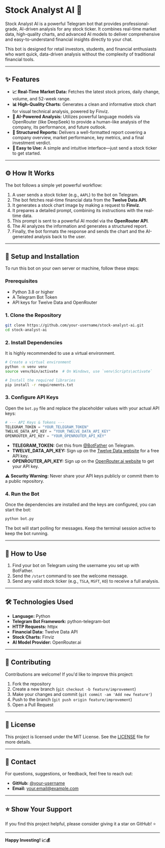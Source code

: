 # Stock Analyst AI 🤖

Stock Analyst AI is a powerful Telegram bot that provides professional-grade, AI-driven analysis for any stock ticker. It combines real-time market data, high-quality charts, and advanced AI models to deliver comprehensive and easy-to-understand financial insights directly to your chat.

This bot is designed for retail investors, students, and financial enthusiasts who want quick, data-driven analysis without the complexity of traditional financial tools.

---

## ✨ Features

- **📈 Real-Time Market Data:** Fetches the latest stock prices, daily change, volume, and 52-week range.
- **📊 High-Quality Charts:** Generates a clean and informative stock chart for visual technical analysis, powered by Finviz.
- **🧠 AI-Powered Analysis:** Utilizes powerful language models via OpenRouter (like DeepSeek) to provide a human-like analysis of the company, its performance, and future outlook.
- **📝 Structured Reports:** Delivers a well-formatted report covering a company overview, market performance, key metrics, and a final investment verdict.
- **💬 Easy to Use:** A simple and intuitive interface—just send a stock ticker to get started.

---

## ⚙️ How It Works

The bot follows a simple yet powerful workflow:

1. A user sends a stock ticker (e.g., `AAPL`) to the bot on Telegram.
2. The bot fetches real-time financial data from the **Twelve Data API**.
3. It generates a stock chart image by making a request to **Finviz**.
4. It prepares a detailed prompt, combining its instructions with the real-time data.
5. This prompt is sent to a powerful AI model via the **OpenRouter API**.
6. The AI analyzes the information and generates a structured report.
7. Finally, the bot formats the response and sends the chart and the AI-generated analysis back to the user.

---

## 🚀 Setup and Installation

To run this bot on your own server or machine, follow these steps:

### Prerequisites

- Python 3.8 or higher
- A Telegram Bot Token
- API keys for Twelve Data and OpenRouter

### 1. Clone the Repository

```bash
git clone https://github.com/your-username/stock-analyst-ai.git
cd stock-analyst-ai
```

### 2. Install Dependencies

It is highly recommended to use a virtual environment.

```bash
# Create a virtual environment
python -m venv venv
source venv/bin/activate  # On Windows, use `venv\Scripts\activate`

# Install the required libraries
pip install -r requirements.txt
```

### 3. Configure API Keys

Open the `bot.py` file and replace the placeholder values with your actual API keys:

```python
# --- API Keys & Tokens ---
TELEGRAM_TOKEN = "YOUR_TELEGRAM_TOKEN"
TWELVE_DATA_API_KEY = "YOUR_TWELVE_DATA_API_KEY"
OPENROUTER_API_KEY = "YOUR_OPENROUTER_API_KEY"
```

- **TELEGRAM_TOKEN:** Get this from [@BotFather](https://t.me/botfather) on Telegram.
- **TWELVE_DATA_API_KEY:** Sign up on the [Twelve Data website](https://twelvedata.com/) for a free API key.
- **OPENROUTER_API_KEY:** Sign up on the [OpenRouter.ai website](https://openrouter.ai/) to get your API key.

⚠️ **Security Warning:** Never share your API keys publicly or commit them to a public repository.

### 4. Run the Bot

Once the dependencies are installed and the keys are configured, you can start the bot:

```bash
python bot.py
```

The bot will start polling for messages. Keep the terminal session active to keep the bot running.

---

## 💬 How to Use

1. Find your bot on Telegram using the username you set up with BotFather.
2. Send the `/start` command to see the welcome message.
3. Send any valid stock ticker (e.g., `TSLA`, `MSFT`, `KO`) to receive a full analysis.

---

## 🛠️ Technologies Used

- **Language:** Python
- **Telegram Bot Framework:** python-telegram-bot
- **HTTP Requests:** httpx
- **Financial Data:** Twelve Data API
- **Stock Charts:** Finviz
- **AI Model Provider:** OpenRouter.ai

---

## 🤝 Contributing

Contributions are welcome! If you'd like to improve this project:

1. Fork the repository
2. Create a new branch (`git checkout -b feature/improvement`)
3. Make your changes and commit (`git commit -am 'Add new feature'`)
4. Push to the branch (`git push origin feature/improvement`)
5. Open a Pull Request

---

## 📜 License

This project is licensed under the MIT License. See the [LICENSE](LICENSE) file for more details.

---

## 📧 Contact

For questions, suggestions, or feedback, feel free to reach out:

- **GitHub:** [@your-username](https://github.com/your-username)
- **Email:** your.email@example.com

---

## ⭐ Show Your Support

If you find this project helpful, please consider giving it a star on GitHub! ⭐

---

**Happy Investing! 📈💰**